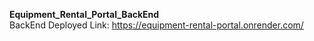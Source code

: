 **Equipment_Rental_Portal_BackEnd**       
   BackEnd Deployed Link: https://equipment-rental-portal.onrender.com/ 
